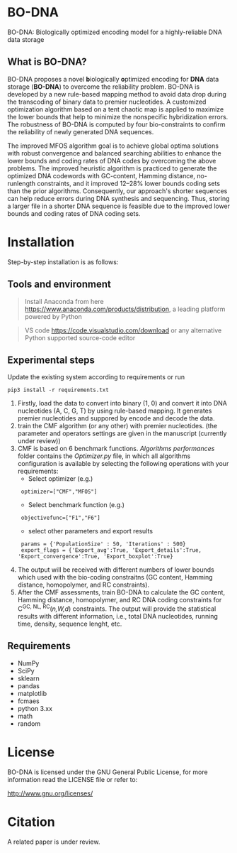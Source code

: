 # BO-DNA

BO-DNA: Biologically optimized encoding model for a highly-reliable DNA data storage

## What is BO-DNA?

BO-DNA proposes a novel **b**iologically **o**ptimized encoding for **DNA** data storage (**BO-DNA**) to overcome the reliability problem. BO-DNA is developed by a new rule-based mapping method to avoid data drop during the transcoding of binary data to premier nucleotides. A customized optimization algorithm based on a tent chaotic map is applied to maximize the lower bounds that help to minimize the nonspecific hybridization errors. The robustness of BO-DNA is computed by four bio-constraints to confirm the reliability of newly generated DNA sequences.

The improved MFOS algorithm goal is to achieve global optima solutions with robust convergence and balanced searching abilities to enhance the lower bounds and coding rates of DNA codes by overcoming the above problems. The improved heuristic algorithm is practiced to generate the optimized DNA codewords with GC-content, Hamming distance, no-runlength constraints, and it improved 12–28% lower bounds coding sets than the prior algorithms. Consequently, our approach's shorter sequences can help reduce errors during DNA synthesis and sequencing. Thus, storing a larger file in a shorter DNA sequence is feasible due to the improved lower bounds and coding rates of DNA coding sets. 

# Installation 

Step-by-step installation is as follows: 

## Tools and environment 

> Install Anaconda from here https://www.anaconda.com/products/distribution, a leading platform powered by Python 

> VS code https://code.visualstudio.com/download or any alternative Python supported source-code editor 


## Experimental steps 

Update the existing system according to requirements or run

```
pip3 install -r requirements.txt
```
1. Firstly, load the data to convert into binary (1, 0) and convert it into DNA nucleotides (A, C, G, T) by using rule-based mapping. It generates premier nucleotides and suppored by encode and decode the data.
2. train the CMF algorithm (or any other) with premier nucleotides.
(the parameter and operators settings are given in the manuscript (currently under review))
3. CMF is based on 6 benchmark functions. *Algorithms performances* folder contains the *Optimizer.py* file, in which all algorithms configuration is available by selecting the following operations with your requirements:
   - Select optimizer (e.g.)
   ```
    optimizer=["CMF","MFOS"]
   ``` 
   - Select benchmark function (e.g.) 
   ```
    objectivefunc=["F1","F6"] 
   ``` 
   - select other parameters and export results 
   ```
    params = {'PopulationSize' : 50, 'Iterations' : 500}
    export_flags = {'Export_avg':True, 'Export_details':True, 'Export_convergence':True, 'Export_boxplot':True}
   ``` 
4. The output will be received with different numbers of lower bounds which used with the bio-coding constraitns (GC content, Hamming distance, homopolymer, and RC constraints). 
5. After the CMF assessments, train BO-DNA to calculate the GC content, Hamming distance, homopolymer, and RC  DNA coding constraints for C<sup>GC, NL, RC</sup>(*n,W,d*) constraints. The output will provide the statistical results with different information, i.e., total DNA nucleotides, running time, density, sequence lenght, etc.


## Requirements

- NumPy
- SciPy
- sklearn
- pandas
- matplotlib
- fcmaes
- python 3.xx 
- math
- random 

# License

BO-DNA is licensed under the GNU General Public License, for more information read the LICENSE file or refer to:

http://www.gnu.org/licenses/

# Citation

A related paper is under review. 

